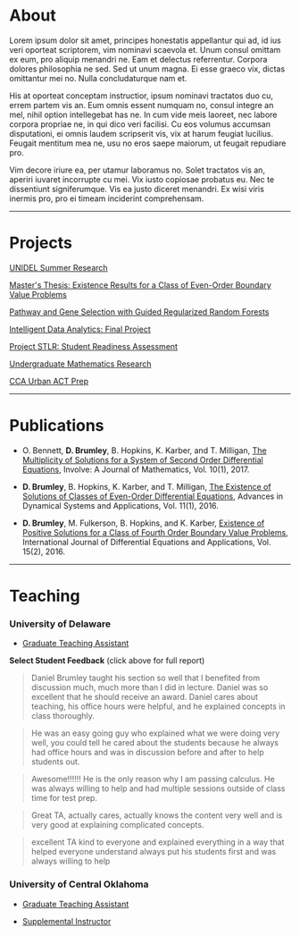 # About

Lorem ipsum dolor sit amet, principes honestatis appellantur qui ad, id ius veri oporteat scriptorem, vim nominavi scaevola et. Unum consul omittam ex eum, pro aliquip menandri ne. Eam et delectus referrentur. Corpora dolores philosophia ne sed. Sed ut unum magna. Ei esse graeco vix, dictas omittantur mei no. Nulla concludaturque nam et.

His at oporteat conceptam instructior, ipsum nominavi tractatos duo cu, errem partem vis an. Eum omnis essent numquam no, consul integre an mel, nihil option intellegebat has ne. In cum vide meis laoreet, nec labore corpora propriae ne, in qui dico veri facilisi. Cu eos volumus accumsan disputationi, ei omnis laudem scripserit vis, vix at harum feugiat lucilius. Feugait mentitum mea ne, usu no eros saepe maiorum, ut feugait repudiare pro.

Vim decore iriure ea, per utamur laboramus no. Solet tractatos vis an, aperiri iuvaret incorrupte cu mei. Vix iusto copiosae probatus eu. Nec te dissentiunt signiferumque. Vis ea justo diceret menandri. Ex wisi viris inermis pro, pro ei timeam inciderint comprehensam.

---

# Projects

[UNIDEL Summer Research](/unidel)

[Master's Thesis: Existence Results for a Class of Even-Order Boundary Value Problems](/thesis)

[Pathway and Gene Selection with Guided Regularized Random Forests](/genes)

[Intelligent Data Analytics: Final Project](/ida)

[Project STLR: Student Readiness Assessment](/stlr)

[Undergraduate Mathematics Research](/undergrad)

[CCA Urban ACT Prep](/act)

---

# Publications

- O. Bennett, **D. Brumley**, B. Hopkins, K. Karber, and T. Milligan, [The Multiplicity of Solutions for a System of Second Order Differential Equations](https://msp.org/involve/2017/10-1/p06.xhtml), Involve: A Journal of Mathematics, Vol. 10(1), 2017.

- **D. Brumley**, B. Hopkins, K. Karber, and T. Milligan, [The Existence of Solutions of Classes of Even-Order Differential Equations](http://campus.mst.edu/adsa/contents/v11n1p2.pdf), Advances in Dynamical Systems and Applications, Vol. 11(1), 2016.

- **D. Brumley**, M. Fulkerson, B. Hopkins, and K. Karber, [Existence of Positive Solutions for a Class of Fourth Order Boundary Value Problems](https://ijpam.eu/en/index.php/ijdea/article/view/3350), International Journal of Differential Equations and Applications, Vol. 15(2), 2016.

---

# Teaching

### University of Delaware

- [Graduate Teaching Assistant](/ud_ta)

**Select Student Feedback** (click above for full report)

> Daniel Brumley taught his section so well that I benefited from discussion much, much more than I did in lecture. Daniel was so excellent that he should receive an award. Daniel cares about teaching, his office hours were helpful, and he explained concepts in class thoroughly.

> He was an easy going guy who explained what we were doing very well, you could tell he cared about the students because he always had office hours and was in discussion before and after to help students out.

> Awesome!!!!!! He is the only reason why I am passing calculus. He was always willing to help and had multiple sessions outside of class time for test prep.

> Great TA, actually cares, actually knows the content very well and is very good at explaining complicated concepts.

> excellent TA kind to everyone and explained everything in a way that helped everyone understand always put his students first and was always willing to help

### University of Central Oklahoma

- [Graduate Teaching Assistant](/uco_ta)

- [Supplemental Instructor](/uco_si)


